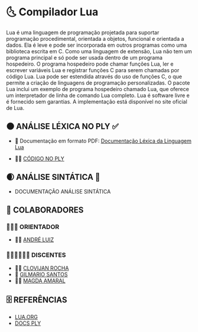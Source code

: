 # 🌜 Compilador Lua

<p> Lua é uma linguagem de programação projetada para suportar programação
procedimental, orientada a objetos, funcional e orientada a dados. Ela é leve e pode ser incorporada em outros programas como uma biblioteca escrita em C. Como uma linguagem de extensão, Lua não tem um programa principal e só pode ser usada dentro de um programa hospedeiro. O programa hospedeiro pode chamar funções Lua, ler e escrever variáveis Lua e registrar funções C para serem chamadas por código Lua. Lua pode ser estendida através do uso de funções C, o que permite a criação de linguagens de programação personalizadas. O pacote Lua inclui um exemplo de programa hospedeiro chamado Lua, que oferece um interpretador de linha de comando Lua completo. Lua é software livre e é fornecido sem garantias. A implementação está disponível no site oficial de Lua.</p>

## 🌑 ANÁLISE LÉXICA NO PLY ✅
- 📄 Documentação em formato PDF: [Documentação Léxica da Linguagem Lua](https://github.com/Clovijan/Compilador_Lua/blob/main/DOCUMENTACAO/Documenta%C3%A7%C3%A3o%20da%20Linguagem%20Lua.pdf) 

- 👨‍💻 [CÓDIGO NO PLY](https://github.com/Clovijan/Compilador_Lua/blob/main/COMPILADOR_LUA/ExpressionLanguageLex.py)

## 🌒 ANÁLISE SINTÁTICA 🚧

- DOCUMENTAÇÃO ANÁLISE SINTÁTICA 

## 🚀 COLABORADORES
### 👨🏾‍🏫 ORIENTADOR
- 👨🏾 [ANDRÉ LUIZ](https://github.com/andreluisms)


### 🧑🏾‍🎓👩🏾‍🎓 DISCENTES 
- 👨🏽 [CLOVIJAN ROCHA](https://github.com/Clovijan)
- 👨 [GILMARIO SANTOS](https://github.com/gilmariosantos1)
- 💃🏽 [MAGDA AMARAL](https://github.com/tainy2017)

## 🗄️ REFERÊNCIAS

- [LUA.ORG](http://www.lua.org/docs.html)
- [DOCS PLY](https://www.dabeaz.com/ply/ply.html)